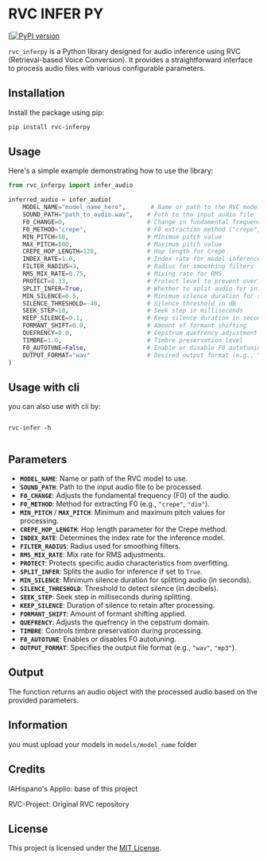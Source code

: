 # RVC INFER PY 

[[![PyPI version](https://badge.fury.io/py/rvc-inferpy.svg)](https://badge.fury.io/py/rvc-inferpy)

`rvc_inferpy` is a Python library designed for audio inference using RVC (Retrieval-based Voice Conversion). It provides a straightforward interface to process audio files with various configurable parameters.

## Installation

Install the package using pip:

```bash
pip install rvc-inferpy
```

## Usage

Here's a simple example demonstrating how to use the library:

```python
from rvc_inferpy import infer_audio

inferred_audio = infer_audio(
    MODEL_NAME="model_name_here",       # Name or path to the RVC model
    SOUND_PATH="path_to_audio.wav",    # Path to the input audio file
    F0_CHANGE=0,                       # Change in fundamental frequency
    F0_METHOD="crepe",                 # F0 extraction method ("crepe", "dio", etc.)
    MIN_PITCH=50,                      # Minimum pitch value
    MAX_PITCH=800,                     # Maximum pitch value
    CREPE_HOP_LENGTH=128,              # Hop length for Crepe
    INDEX_RATE=1.0,                    # Index rate for model inference
    FILTER_RADIUS=3,                   # Radius for smoothing filters
    RMS_MIX_RATE=0.75,                 # Mixing rate for RMS
    PROTECT=0.33,                      # Protect level to prevent overfitting
    SPLIT_INFER=True,                  # Whether to split audio for inference
    MIN_SILENCE=0.5,                   # Minimum silence duration for splitting
    SILENCE_THRESHOLD=-40,             # Silence threshold in dB
    SEEK_STEP=10,                      # Seek step in milliseconds
    KEEP_SILENCE=0.1,                  # Keep silence duration in seconds
    FORMANT_SHIFT=0.0,                 # Amount of formant shifting
    QUEFRENCY=0.0,                     # Cepstrum quefrency adjustment
    TIMBRE=1.0,                        # Timbre preservation level
    F0_AUTOTUNE=False,                 # Enable or disable F0 autotuning
    OUTPUT_FORMAT="wav"                # Desired output format (e.g., "wav", "mp3")
)
```
## Usage with cli

you can also use with cli by:

```

rvc-infer -h


```


## Parameters

- **`MODEL_NAME`**: Name or path of the RVC model to use.
- **`SOUND_PATH`**: Path to the input audio file to be processed.
- **`F0_CHANGE`**: Adjusts the fundamental frequency (F0) of the audio.
- **`F0_METHOD`**: Method for extracting F0 (e.g., `"crepe"`, `"dio"`).
- **`MIN_PITCH`** / **`MAX_PITCH`**: Minimum and maximum pitch values for processing.
- **`CREPE_HOP_LENGTH`**: Hop length parameter for the Crepe method.
- **`INDEX_RATE`**: Determines the index rate for the inference model.
- **`FILTER_RADIUS`**: Radius used for smoothing filters.
- **`RMS_MIX_RATE`**: Mix rate for RMS adjustments.
- **`PROTECT`**: Protects specific audio characteristics from overfitting.
- **`SPLIT_INFER`**: Splits the audio for inference if set to `True`.
- **`MIN_SILENCE`**: Minimum silence duration for splitting audio (in seconds).
- **`SILENCE_THRESHOLD`**: Threshold to detect silence (in decibels).
- **`SEEK_STEP`**: Seek step in milliseconds during splitting.
- **`KEEP_SILENCE`**: Duration of silence to retain after processing.
- **`FORMANT_SHIFT`**: Amount of formant shifting applied.
- **`QUEFRENCY`**: Adjusts the quefrency in the cepstrum domain.
- **`TIMBRE`**: Controls timbre preservation during processing.
- **`F0_AUTOTUNE`**: Enables or disables F0 autotuning.
- **`OUTPUT_FORMAT`**: Specifies the output file format (e.g., `"wav"`, `"mp3"`).

## Output

The function returns an audio object with the processed audio based on the provided parameters.


## Information

you must upload your models in `models/model_name` folder

## Credits
IAHispano's Applio: base of this project

RVC-Project: Original RVC repository


## License

This project is licensed under the [MIT License](LICENSE).

